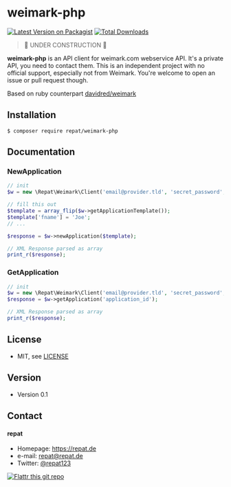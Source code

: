 # weimark-php
[![Latest Version on Packagist](https://img.shields.io/packagist/v/repat/weimark-php.svg?style=flat-square)](https://packagist.org/packages/repat/weimark-php)
[![Total Downloads](https://img.shields.io/packagist/dt/repat/weimark-php.svg?style=flat-square)](https://packagist.org/packages/repat/weimark-php)

> 🚧 UNDER CONSTRUCTION 🚧

**weimark-php** is an API client for weimark.com webservice API. It's a private API, you need to contact them. This is an independent project with no official support, especially not from Weimark. You're welcome to open an issue or pull request though.

Based on ruby counterpart [davidred/weimark](https://github.com/davidred/weimark)

## Installation
`$ composer require repat/weimark-php`

## Documentation
### NewApplication
```php
// init
$w = new \Repat\Weimark\Client('email@provider.tld', 'secret_password', 'agent@email.tld');

// fill this out
$template = array_flip($w->getApplicationTemplate());
$template['fname'] = 'Joe';
// ...

$response = $w->newApplication($template);

// XML Response parsed as array
print_r($response);
```

### GetApplication
```php
// init
$w = new \Repat\Weimark\Client('email@provider.tld', 'secret_password', 'agent@email.tld');
$response = $w->getApplication('application_id');

// XML Response parsed as array
print_r($response);
```

## License
* MIT, see [LICENSE](https://github.com/repat/weimark-php/blob/master/LICENSE)

## Version
* Version 0.1

## Contact
#### repat
* Homepage: https://repat.de
* e-mail: repat@repat.de
* Twitter: [@repat123](https://twitter.com/repat123 "repat123 on twitter")

[![Flattr this git repo](http://api.flattr.com/button/flattr-badge-large.png)](https://flattr.com/submit/auto?user_id=repat&url=https://github.com/repat/weimark-php&title=weimark-php&language=&tags=github&category=software)
